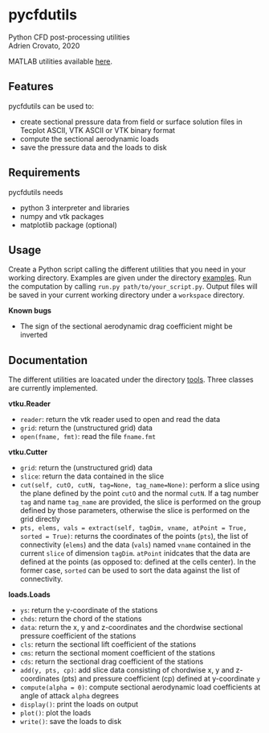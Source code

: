 # pycfdutils
Python CFD post-processing utilities  
Adrien Crovato, 2020

MATLAB utilities available [here](https://github.com/acrovato/mcfdutils).

## Features
pycfdutils can be used to:
- create sectional pressure data from field or surface solution files in Tecplot ASCII, VTK ASCII or VTK binary format
- compute the sectional aerodynamic loads
- save the pressure data and the loads to disk

## Requirements
pycfdutils needs
- python 3 interpreter and libraries
- numpy and vtk packages
- matplotlib package (optional)

## Usage
Create a Python script calling the different utilities that you need in your working directory. Examples are given under the directory [examples](cfdutils/examples/). Run the computation by calling `run.py path/to/your_script.py`. Output files will be saved in your current working directory under a `workspace` directory.

**Known bugs**  
- The sign of the sectional aerodynamic drag coefficient might be inverted

## Documentation
The different utilities are loacated under the directory [tools](cfdutils/tools/). Three classes are currently implemented.

**vtku.Reader**  
- `reader`: return the vtk reader used to open and read the data
- `grid`: return the (unstructured grid) data
- `open(fname, fmt)`: read the file `fname.fmt`

**vtku.Cutter**  
- `grid`: return the (unstructured grid) data
- `slice`: return the data contained in the slice
- `cut(self, cutO, cutN, tag=None, tag_name=None)`: perform a slice using the plane defined by the point `cutO` and the normal `cutN`. If a tag number `tag` and name `tag_name` are provided, the slice is performed on the group defined by those parameters, otherwise the slice is performed on the grid directly
- `pts, elems, vals = extract(self, tagDim, vname, atPoint = True, sorted = True)`: returns the coordinates of the points (`pts`), the list of connectivity (`elems`) and the data (`vals`) named `vname` contained in the current `slice` of dimension `tagDim`. `atPoint` inidcates that the data are defined at the points (as opposed to: defined at the cells center). In the former case, `sorted` can be used to sort the data against the list of connectivity.

**loads.Loads**  
- `ys`: return the y-coordinate of the stations
- `chds`: return the chord of the stations
- `data`: return the x, y and z-coordinates and the chordwise sectional pressure coefficient of the stations
- `cls`: return the sectional lift coefficient of the stations
- `cms`: return the sectional moment coefficient of the stations
- `cds`: return the sectional drag coefficient of the stations
- `add(y, pts, cp)`: add slice data consisting of chordwise x, y and z-coordinates (pts) and pressure coefficient (cp) defined at y-coordinate `y`
- `compute(alpha = 0)`: compute sectional aerodynamic load coefficients at angle of attack `alpha` degrees
- `display()`: print the loads on output
- `plot()`: plot the loads
- `write()`: save the loads to disk
